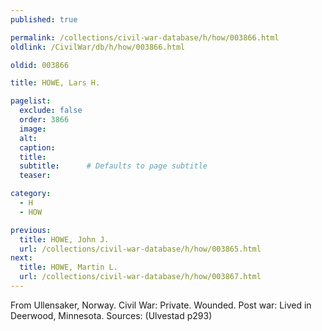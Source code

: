 ```yaml
---
published: true

permalink: /collections/civil-war-database/h/how/003866.html
oldlink: /CivilWar/db/h/how/003866.html

oldid: 003866

title: HOWE, Lars H.

pagelist:
  exclude: false
  order: 3866
  image: 
  alt:
  caption:
  title:
  subtitle:      # Defaults to page subtitle
  teaser:

category: 
  - H 
  - HOW

previous:
  title: HOWE, John J.
  url: /collections/civil-war-database/h/how/003865.html  
next:
  title: HOWE, Martin L.
  url: /collections/civil-war-database/h/how/003867.html   
---
```

From Ullensaker, Norway. Civil War: Private. Wounded. Post war: Lived in Deerwood, Minnesota. Sources: (Ulvestad p293)